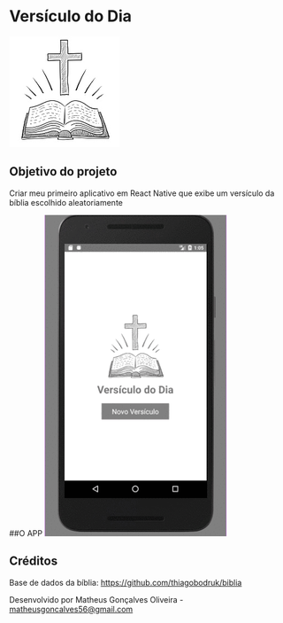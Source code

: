 # Versículo do Dia
![biblia](https://github.com/matheusgoncalves56/versiculoDoDia/blob/master/src/assets/logo.jpg)

## Objetivo do projeto
Criar meu primeiro aplicativo em React Native que exibe um versículo da bíblia escolhido aleatoriamente

##O APP
![app](https://github.com/matheusgoncalves56/versiculoDoDia/blob/master/src/assets/app.gif)

## Créditos
Base de dados da bíblia:
https://github.com/thiagobodruk/biblia

Desenvolvido por Matheus Gonçalves Oliveira - matheusgoncalves56@gmail.com


